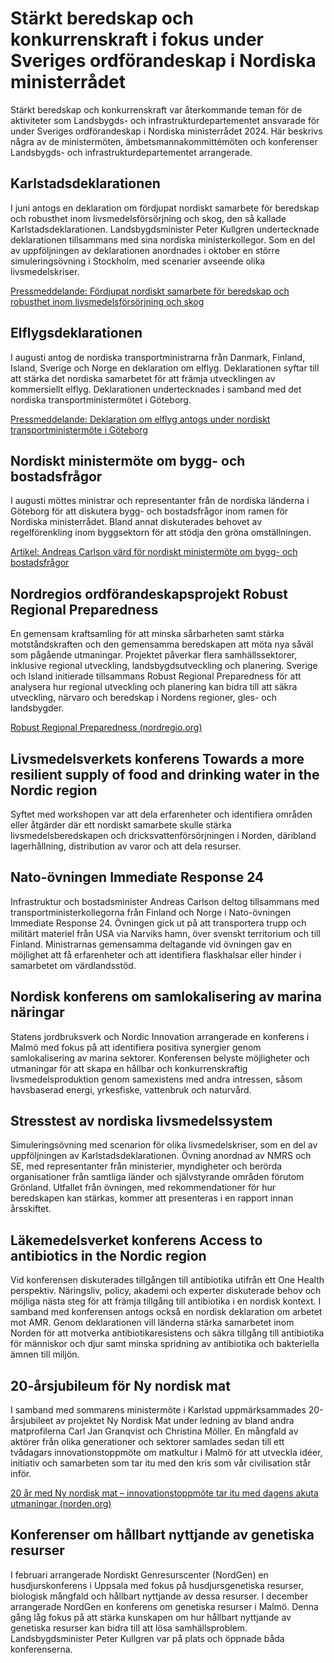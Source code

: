 # Stärkt beredskap och konkurrenskraft i fokus under Sveriges ordförandeskap i Nordiska ministerrådet

Stärkt beredskap och konkurrenskraft var återkommande teman för de aktiviteter som Landsbygds- och infrastrukturdepartementet ansvarade för under Sveriges ordförandeskap i Nordiska ministerrådet 2024. Här beskrivs några av de ministermöten, ämbetsmannakommittémöten och konferenser Landsbygds- och infrastrukturdepartementet arrangerade.

## Karlstadsdeklarationen

I juni antogs en deklaration om fördjupat nordiskt samarbete för beredskap och robusthet inom livsmedelsförsörjning och skog, den så kallade Karlstadsdeklarationen. Landsbygdsminister Peter Kullgren undertecknade deklarationen tillsammans med sina nordiska ministerkollegor. Som en del av uppföljningen av deklarationen anordnades i oktober en större simuleringsövning i Stockholm, med scenarier avseende olika livsmedelskriser.

[Pressmeddelande: Fördjupat nordiskt samarbete för beredskap och robusthet inom livsmedelsförsörjning och skog](/pressmeddelanden/2024/06/fordjupat-nordiskt-samarbete-for-beredskap-och-robusthet-inom-livsmedelsforsorjning-och-skog/ "Pressmeddelande: Fördjupat nordiskt samarbete för beredskap och robusthet inom livsmedelsförsörjning och skog")

## Elflygsdeklarationen

I augusti antog de nordiska transportministrarna från Danmark, Finland, Island, Sverige och Norge en deklaration om elflyg. Deklarationen syftar till att stärka det nordiska samarbetet för att främja utvecklingen av kommersiellt elflyg. Deklarationen undertecknades i samband med det nordiska transportministermötet i Göteborg.

[Pressmeddelande: Deklaration om elflyg antogs under nordiskt transportministermöte i Göteborg](/pressmeddelanden/2024/08/deklaration-om-elflyg-antogs-under-nordiskt-transportministermote-i-goteborg/ "Pressmeddelande: Deklaration om elflyg antogs under nordiskt transportministermöte i Göteborg")

## Nordiskt ministermöte om bygg- och bostadsfrågor

I augusti möttes ministrar och representanter från de nordiska länderna i Göteborg för att diskutera bygg- och bostadsfrågor inom ramen för Nordiska ministerrådet. Bland annat diskuterades behovet av regelförenkling inom byggsektorn för att stödja den gröna omställningen.

[Artikel: Andreas Carlson värd för nordiskt ministermöte om bygg- och bostadsfrågor](/artiklar/2024/08/andreas-carlson-vard-for-nordiskt-ministermote-om-bygg--och-bostadsfragor/ "Artikel: Andreas Carlson värd för nordiskt ministermöte om bygg- och bostadsfrågor")

## Nordregios ordförandeskapsprojekt Robust Regional Preparedness

En gemensam kraftsamling för att minska sårbarheten samt stärka motståndskraften och den gemensamma beredskapen att möta nya såväl som pågående utmaningar. Projektet påverkar flera samhällssektorer, inklusive regional utveckling, landsbygdsutveckling och planering. Sverige och Island initierade tillsammans Robust Regional Preparedness för att analysera hur regional utveckling och planering kan bidra till att säkra utveckling, närvaro och beredskap i Nordens regioner, gles- och landsbygder.

[Robust Regional Preparedness (nordregio.org)](https://nordregio.org/research/robust-regional-preparedness/ "Robust Regional Preparedness (nordregio.org)")

## Livsmedelsverkets konferens Towards a more resilient supply of food and drinking water in the Nordic region

Syftet med workshopen var att dela erfarenheter och identifiera områden eller åtgärder där ett nordiskt samarbete skulle stärka livsmedelsberedskapen och dricksvattenförsörjningen i Norden, däribland lagerhållning, distribution av varor och att dela resurser.

## Nato-övningen Immediate Response 24

Infrastruktur och bostadsminister Andreas Carlson deltog tillsammans med transportministerkollegorna från Finland och Norge i Nato-övningen Immediate Response 24. Övningen gick ut på att transportera trupp och militärt materiel från USA via Narviks hamn, över svenskt territorium och till Finland. Ministrarnas gemensamma deltagande vid övningen gav en möjlighet att få erfarenheter och att identifiera flaskhalsar eller hinder i samarbetet om värdlandsstöd.

## Nordisk konferens om samlokalisering av marina näringar

Statens jordbruksverk och Nordic Innovation arrangerade en konferens i Malmö med fokus på att identifiera positiva synergier genom samlokalisering av marina sektorer. Konferensen belyste möjligheter och utmaningar för att skapa en hållbar och konkurrenskraftig livsmedelsproduktion genom samexistens med andra intressen, såsom havsbaserad energi, yrkesfiske, vattenbruk och naturvård.

## Stresstest av nordiska livsmedelssystem

Simuleringsövning med scenarion för olika livsmedelskriser, som en del av uppföljningen av Karlstadsdeklarationen. Övning anordnad av NMRS och SE, med representanter från ministerier, myndigheter och berörda organisationer från samtliga länder och självstyrande områden förutom Grönland. Utfallet från övningen, med rekommendationer för hur beredskapen kan stärkas, kommer att presenteras i en rapport innan årsskiftet.

## Läkemedelsverket konferens Access to antibiotics in the Nordic region

Vid konferensen diskuterades tillgången till antibiotika utifrån ett One Health perspektiv. Näringsliv, policy, akademi och experter diskuterade behov och möjliga nästa steg för att främja tillgång till antibiotika i en nordisk kontext. I samband med konferensen antogs också en nordisk deklaration om arbetet mot AMR. Genom deklarationen vill länderna stärka samarbetet inom Norden för att motverka antibiotikaresistens och säkra tillgång till antibiotika för människor och djur samt minska spridning av antibiotika och bakteriella ämnen till miljön.

## 20-årsjubileum för Ny nordisk mat

I samband med sommarens ministermöte i Karlstad uppmärksammades 20-årsjubileet av projektet Ny Nordisk Mat under ledning av bland andra matprofilerna Carl Jan Granqvist och Christina Möller. En mångfald av aktörer från olika generationer och sektorer samlades sedan till ett tvådagars innovationstoppmöte om matkultur i Malmö för att utveckla idéer, initiativ och samarbeten som tar itu med den kris som vår civilisation står inför.

[20 år med Ny nordisk mat – innovationstoppmöte tar itu med dagens akuta utmaningar (norden.org)](https://www.norden.org/sv/news/20-ar-med-ny-nordisk-mat-innovationstoppmote-tar-itu-med-dagens-akuta-utmaningar "20 år med Ny nordisk mat – innovationstoppmöte tar itu med dagens akuta utmaningar (norden.org)")

## Konferenser om hållbart nyttjande av genetiska resurser

I februari arrangerade Nordiskt Genresurscenter (NordGen) en husdjurskonferens i Uppsala med fokus på husdjursgenetiska resurser, biologisk mångfald och hållbart nyttjande av dessa resurser. I december arrangerade NordGen en konferens om genetiska resurser i Malmö. Denna gång låg fokus på att stärka kunskapen om hur hållbart nyttjande av genetiska resurser kan bidra till att lösa samhällsproblem. Landsbygdsminister Peter Kullgren var på plats och öppnade båda konferenserna.
